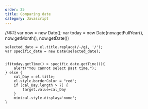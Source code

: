 ```yaml
---
order: 25
title: Comparing date
category: Javascript
---
```


//추가
	var now = new Date();
	var today = new Date(now.getFullYear(), now.getMonth(), now.getDate())
	
	selected_date = el.title.replace(/-/gi, '/');
	var specific_date = new Date(selected_date); 

	
	if(today.getTime() > specific_date.getTime()){
		alert("You cannot select past time.");
	} else {
		cal_Day = el.title;
		el.style.borderColor = "red";
		if (cal_Day.length > 7) {
			target.value=cal_Day
		}
		minical.style.display='none';
	}
